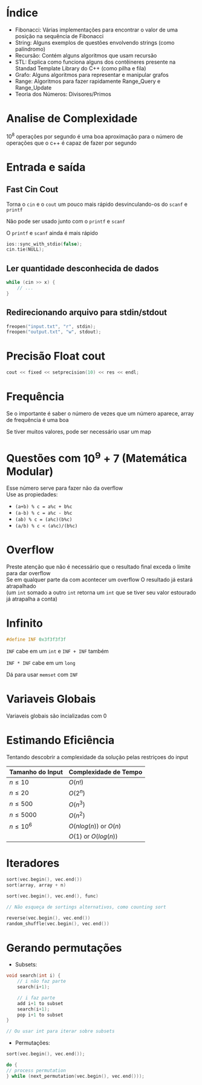 # Índice
- Fibonacci: Várias implementações para encontrar o valor de uma posição na sequência de Fibonacci
- String: Alguns exemplos de questões envolvendo strings (como palíndromo)
- Recursão: Contém alguns algoritmos que usam recursão
- STL: Explica como funciona alguns dos contêineres presente na Standad Template Library do C++ (como pilha e fila)
- Grafo: Alguns algoritmos para representar e manipular grafos
- Range: Algoritmos para fazer rapidamente Range_Query e Range_Update
- Teoria dos Números: Divisores/Primos

# Analise de Complexidade
$`10^8`$ operações por segundo é uma boa aproximação para o número de operações
que o c++ é capaz de fazer por segundo

# Entrada e saída
## Fast Cin Cout
Torna o `cin` e o `cout` um pouco mais rápido desvinculando-os do `scanf` e `printf`

Não pode ser usado junto com o `printf` e `scanf`

O `printf` e `scanf` ainda é mais rápido

```cpp
ios::sync_with_stdio(false);
cin.tie(NULL);
```
## Ler quantidade desconhecida de dados
```cpp
while (cin >> x) {
    // ...
}
```

## Redirecionando arquivo para stdin/stdout
```cpp
freopen("input.txt", "r", stdin);
freopen("output.txt", "w", stdout);
```

# Precisão Float cout
```cpp
cout << fixed << setprecision(10) << res << endl;
```

# Frequência
Se o importante é saber o número de vezes que um número aparece,
array de frequência é uma boa

Se tiver muitos valores, pode ser necessário usar um map

# Questões com $`10^9+7`$ (Matemática Modular)
Esse número serve para fazer não da overflow\
Use as propiedades:

- `(a+b) % c = a%c + b%c`
- `(a-b) % c = a%c - b%c`
- `(ab) % c = (a%c)(b%c)`
- `(a/b) % c < (a%c)/(b%c)`

# Overflow
Preste atenção que não é necessário que o resultado final exceda o limite para dar overflow\
Se em qualquer parte da com acontecer um overflow O resultado já estará atrapalhado\
(um `int` somado a outro `int` retorna um `int` que se tiver seu valor estourado já atrapalha a conta)

# Infinito
```cpp
#define INF 0x3f3f3f3f
```
`INF` cabe em um `int` e `INF + INF` também

`INF * INF` cabe em um `long`

Dá para usar `memset` com `INF`

# Variaveis Globais
Variaveis globais são incializadas com 0

# Estimando Eficiência
Tentando descobrir a complexidade da solução pelas restriçoes do input

| Tamanho do Input | Complexidade de Tempo       |
|------------------|-----------------------------|
| $`n \le 10`$     | $`O(n!)`$                   |
| $`n \le 20`$     | $`O(2^n)`$                  |
| $`n \le 500`$    | $`O(n^3)`$                  |
| $`n \le 5000`$   | $`O(n^2)`$                  |
| $`n \le 10^6`$   | $`O(n log(n))`$ or $`O(n)`$ |
|                  | $`O(1)`$ or $`O(log(n))`$   |

# Iteradores
```cpp
sort(vec.begin(), vec.end())
sort(array, array + n)

sort(vec.begin(), vec.end(), func)

// Não esqueça de sortings alternativos, como counting sort

reverse(vec.begin(), vec.end())
random_shuffle(vec.begin(), vec.end())
```

# Gerando permutações
- Subsets:
```cpp
void search(int i) {
    // i não faz parte
    search(i+1);

    // i faz parte
    add i+1 to subset
    search(i+1);
    pop i+1 to subset
}

// Ou usar int para iterar sobre subsets
```
- Permutações:
```cpp
sort(vec.begin(), vec.end());

do {
// process permutation
} while (next_permutation(vec.begin(), vec.end()));
```
